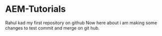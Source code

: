 # AEM-Tutorials
Rahul kad my first repository on github
Now here about i am making some changes to test commit and merge on git hub.
